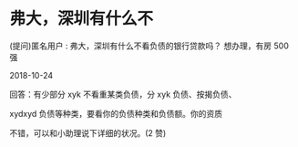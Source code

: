 # 弗大，深圳有什么不

(提问)匿名用户 : 弗大，深圳有什么不看负债的银行贷款吗？ 想办理，有房 500 强

2018-10-24

回答：有少部分 xyk 不看重某类负债，分 xyk 负债、按揭负债、

xydxyd 负债等种类，要看你的负债种类和负债额。你的资质

不错，可以和小助理说下详细的状况。(2 赞)